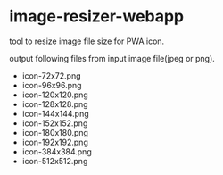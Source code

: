 # image-resizer-webapp

tool to resize image file size for PWA icon.

output following files from input image file(jpeg or png).
* icon-72x72.png
* icon-96x96.png
* icon-120x120.png
* icon-128x128.png
* icon-144x144.png
* icon-152x152.png
* icon-180x180.png
* icon-192x192.png
* icon-384x384.png
* icon-512x512.png

